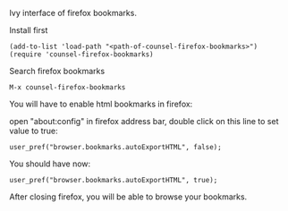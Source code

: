Ivy interface of firefox bookmarks.

Install first

    (add-to-list 'load-path "<path-of-counsel-firefox-bookmarks>")
    (require 'counsel-firefox-bookmarks)

Search firefox bookmarks

    M-x counsel-firefox-bookmarks

You will have to enable html bookmarks in firefox:

open "about:config" in firefox address bar, double click on this line to set
value to true:

    user_pref("browser.bookmarks.autoExportHTML", false);

You should have now:

    user_pref("browser.bookmarks.autoExportHTML", true);

After closing firefox, you will be able to browse your bookmarks.
